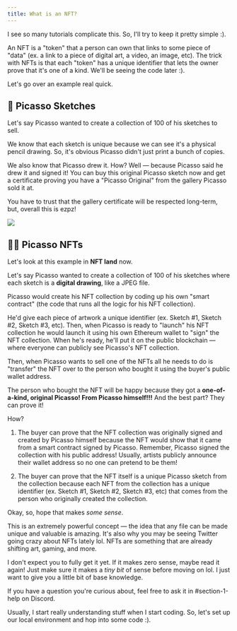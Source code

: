 ```yaml
---
title: What is an NFT?
---
```


I see so many tutorials complicate this. So, I'll try to keep it pretty simple :).

An NFT is a "token" that a person can own that links to some piece of "data" (ex. a link to a piece of digital art, a video, an image, etc). The trick with NFTs is that each "token" has a unique identifier that lets the owner prove that it's one of a kind. We'll be seeing the code later :).

Let's go over an example real quick.

## 🎨 Picasso Sketches

Let's say Picasso wanted to create a collection of 100 of his sketches to sell.

We know that each sketch is unique because we can see it's a physical pencil drawing. So, it's obvious Picasso didn't just print a bunch of copies.

We also know that Picasso drew it. How? Well — because Picasso said he drew it and signed it! You can buy this original Picasso sketch now and get a certificate proving you have a "Picasso Original" from the gallery Picasso sold it at.

You have to trust that the gallery certificate will be respected long-term, but, overall this is ezpz!

![](https://i.imgur.com/FLBd1l0.png)

## 👨‍💻 Picasso NFTs

Let's look at this example in **NFT land** now.

Let's say Picasso wanted to create a collection of 100 of his sketches where each sketch is a **digital drawing**, like a JPEG file.

Picasso would create his NFT collection by coding up his own "smart contract" (the code that runs all the logic for his NFT collection).

He'd give each piece of artwork a unique identifier (ex. Sketch #1, Sketch #2, Sketch #3, etc). Then, when Picasso is ready to "launch" his NFT collection he would launch it using his own Ethereum wallet to "sign" the NFT collection. When he's ready, he'll put it on the public blockchain — where everyone can publicly see Picasso's NFT collection.

Then, when Picasso wants to sell one of the NFTs all he needs to do is "transfer" the NFT over to the person who bought it using the buyer's public wallet address.

The person who bought the NFT will be happy because they got a **one-of-a-kind, original Picasso! From Picasso himself!!!** And the best part? They can prove it!

How?

1. The buyer can prove that the NFT collection was originally signed and created by Picasso himself because the NFT would show that it came from a smart contract signed by Picasso. Remember, Picasso signed the collection with his public address! Usually, artists publicly announce their wallet address so no one can pretend to be them!

2. The buyer can prove that the NFT itself is a unique Picasso sketch from the collection because each NFT from the collection has a unique identifier (ex. Sketch #1, Sketch #2, Sketch #3, etc) that comes from the person who originally created the collection.

Okay, so, hope that makes _some sense_.

This is an extremely powerful concept — the idea that any file can be made unique and valuable is amazing. It's also why you may be seeing Twitter going crazy about NFTs lately lol. NFTs are something that are already shifting art, gaming, and more.

I don't expect you to fully get it yet. If it makes zero sense, maybe read it again! Just make sure it makes a _tiny bit_ of sense before moving on lol. I just want to give you a little bit of base knowledge.

If you have a question you're curious about, feel free to ask it in #section-1-help on Discord.

Usually, I start really understanding stuff when I start coding. So, let's set up our local environment and hop into some code :).
